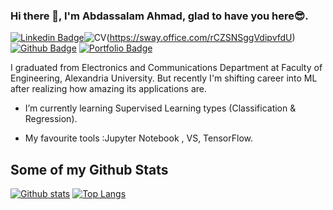### Hi there 👋, I'm Abdassalam Ahmad, glad to have you here:sunglasses:.

<!--


- 🔭 I’m currently working on ...

- 👯 I’m looking to collaborate on ...
- 🤔 I’m looking for help with ...
- 💬 Ask me about ...
- 📫 How to reach me: ...
- 😄 Pronouns: ...
- ⚡ Fun fact: ...
-->



[![Linkedin Badge](https://img.shields.io/badge/-AbdassalamAhmad-0072b1?style=flat&logo=Linkedin&logoColor=white&link=https://www.linkedin.com/in/Abdassalam-Ahmad/)](https://www.linkedin.com/in/Abdassalam-Ahmad/)![CV](https://img.shields.io/badge/website-000000?style=for-the-badge&logo=About.me&logoColor=white)(https://sway.office.com/rCZSNSggVdipvfdU)
[![Github Badge](https://img.shields.io/badge/-AbdassalamAhmad-grey?style=flat&logo=github&logoColor=white&link=https://github.com/AbdassalamAhmad/)](https://www.github.com/AbdassalamAhmad/) [![Portfolio Badge](https://img.shields.io/badge/portfolio-web-blue?style=flat&link=https://abdassalamahmad.github.io/)](https://abdassalamahmad.github.io/) <p align='left'>I graduated from Electronics and Communications Department at Faculty of Engineering, Alexandria University. 
But recently I'm shifting career into ML after realizing how amazing its applications are.</p> 


- I’m currently learning Supervised Learning types (Classification & Regression).

- My favourite tools :Jupyter Notebook , VS, TensorFlow.



## Some of my Github Stats
<!--<p align=left> <img src=https://komarev.com/ghpvc/?username=AbdassalamAhmad alt=AbdassalamAhmad /> </p>-->

[![Github stats](https://github-readme-stats.vercel.app/api?username=AbdassalamAhmad&show_icons=true&include_all_commits=true)](https://github.com/AbdassalamAhmad/github-readme-stats)
[![Top Langs](https://github-readme-stats.vercel.app/api/top-langs/?username=AbdassalamAhmad&layout=compact)](https://github.com/AbdassalamAhmad/github-readme-stats)
